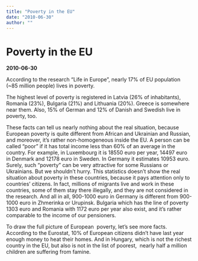 ```yaml
---
title: "Poverty in the EU"
date: "2010-06-30"
author: ""
---
```


# Poverty in the EU

**2010-06-30** 

According to the research “Life in Europe”, nearly 17% of EU population (~85 million people) lives in poverty.



The highest level of poverty is registered in Latvia (26% of inhabitants), Romania (23%), Bulgaria (21%) and Lithuania (20%). Greece is somewhere near them. Also, 15% of German and 12% of Danish and Swedish live in poverty, too.



These facts can tell us nearly nothing about the real situation, because European poverty is quite different from African and Ukrainian and Russian, and moreover, it’s rather non-homogeneous inside the EU. A person can be called “poor” if it has total income less than 60% of an average in the country. For example, in Luxembourg it is 18550 euro per year, 14497 euro in Denmark and 12178 euro in Sweden. In Germany it estimates 10953 euro. Surely, such “poverty” can be very attractive for some Russians or Ukrainians. But we shouldn’t hurry. This statistics doesn’t show the real situation about poverty in these countries, because it pays attention only to countries’ citizens. In fact, millions of migrants live and work in these countries, some of them stay there illegally, and they are not considered in the research. And all in all, 900-1000 euro in Germany is different from 900-1000 euro in Zhmerinka or Urupinsk. Bulgaria which has the line of poverty 1303 euro and Romania with 1172 euro per year also exist, and it’s rather comparable to the income of our pensioners.



To draw the full picture of European  poverty, let’s see more facts. According to the Eurostat, 10% of European citizens didn’t have last year enough money to heat their homes. And in Hungary, which is not the richest country in the EU, but also is not in the list of poorest,  nearly half a million children are suffering from famine.